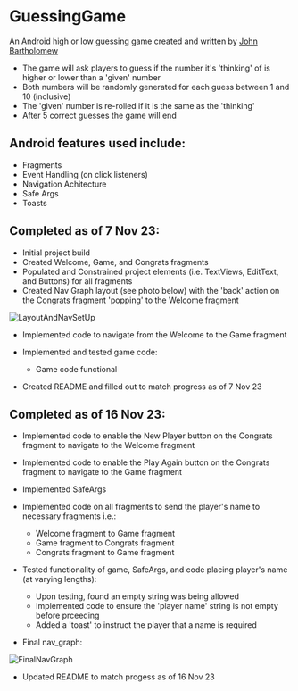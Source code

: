 # GuessingGame
An Android high or low guessing game created and written by [John Bartholomew](https://github.com/JohnnyBee86)
- The game will ask players to guess if the number it's 'thinking' of is higher or lower than a 'given' number
- Both numbers will be randomly generated for each guess between 1 and 10 (inclusive)
- The 'given' number is re-rolled if it is the same as the 'thinking'
- After 5 correct guesses the game will end

## Android features used include:
- Fragments
- Event Handling (on click listeners)
- Navigation Achitecture
- Safe Args
- Toasts

## Completed as of 7 Nov 23:
- Initial project build
- Created Welcome, Game, and Congrats fragments
- Populated and Constrained project elements (i.e. TextViews, EditText, and Buttons) for all fragments
- Created Nav Graph layout (see photo below) with the 'back' action on the Congrats fragment 'popping' to the Welcome fragment

![LayoutAndNavSetUp](https://github.com/JohnnyBee86/GuessingGame/assets/130700641/b66d629e-a1d6-46d9-a2c5-8bea368c1cd4)

- Implemented code to navigate from the Welcome to the Game fragment
- Implemented and tested game code:
     - Game code functional

- Created README and filled out to match progress as of 7 Nov 23

## Completed as of 16 Nov 23:
- Implemented code to enable the New Player button on the Congrats fragment to navigate to the Welcome fragment
- Implemented code to enable the Play Again button on the Congrats fragment to navigate to the Game fragment
- Implemented SafeArgs
- Implemented code on all fragments to send the player's name to necessary fragments i.e.:
     - Welcome fragment to Game fragment
     - Game fragment to Congrats fragment
     - Congrats fragment to Game fragment

- Tested functionality of game, SafeArgs, and code placing player's name (at varying lengths):
     - Upon testing, found an empty string was being allowed
     - Implemented code to ensure the 'player name' string is not empty before prceeding
     - Added a 'toast' to instruct the player that a name is required

- Final nav_graph:

![FinalNavGraph](https://github.com/JohnnyBee86/GuessingGame/assets/130700641/0dd04d47-bbc9-4c54-aa31-45e8ee38c7a5)

- Updated README to match progess as of 16 Nov 23
